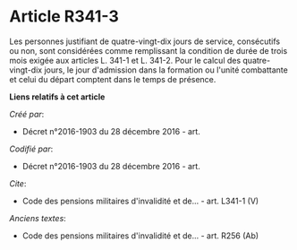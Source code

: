 # Article R341-3

Les personnes justifiant de quatre-vingt-dix jours de service, consécutifs ou non, sont considérées comme remplissant la
condition de durée de trois mois exigée aux articles L. 341-1 et L. 341-2. Pour le calcul des quatre-vingt-dix jours, le jour
d'admission dans la formation ou l'unité combattante et celui du départ comptent dans le temps de présence.

**Liens relatifs à cet article**

_Créé par_:

  - Décret n°2016-1903 du 28 décembre 2016 - art.

_Codifié par_:

  - Décret n°2016-1903 du 28 décembre 2016 - art.

_Cite_:

  - Code des pensions militaires d'invalidité et de... - art. L341-1 (V)

_Anciens textes_:

  - Code des pensions militaires d'invalidité et de... - art. R256 (Ab)
